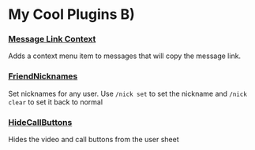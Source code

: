 # My Cool Plugins B)

### [Message Link Context](https://github.com/wingio/plugins/blob/builds/MessageLinkContext.zip?raw=true)
Adds a context menu item to messages that will copy the message link.

### [FriendNicknames](https://github.com/wingio/plugins/raw/builds/FriendNicknames.zip)
Set nicknames for any user. Use `/nick set` to set the nickname and `/nick clear` to set it back to normal

### [HideCallButtons](https://github.com/wingio/plugins/raw/builds/HideCallButtons.zip)
Hides the video and call buttons from the user sheet
